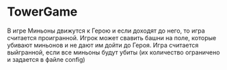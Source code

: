 # TowerGame
В игре Миньоны движутся к Герою и если доходят до него, то игра считается проигранной.
Игрок может свавить башни на поле, которые убивают миньонов и не дают им дойти до Героя.
Игра считается выйгранной, если все миньоны будут убиты (их количество ограничено и задается в файле config)
